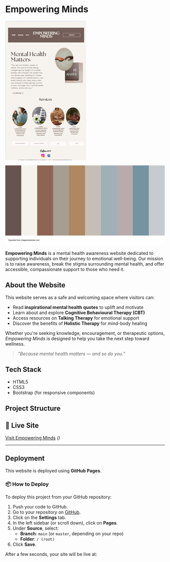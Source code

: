 # Empowering Minds

[![Wireframe Preview](assets/images/wireframe.png)](https://www.figma.com/file/your-wireframe-link)

![Alt text](assets/images/Palette.png)

**Empowering Minds** is a mental health awareness website dedicated to supporting individuals on their journey to emotional well-being. Our mission is to raise awareness, break the stigma surrounding mental health, and offer accessible, compassionate support to those who need it.

## About the Website

This website serves as a safe and welcoming space where visitors can:

- Read **inspirational mental health quotes** to uplift and motivate
- Learn about and explore **Cognitive Behavioural Therapy (CBT)**
- Access resources on **Talking Therapy** for emotional support
- Discover the benefits of **Holistic Therapy** for mind-body healing

Whether you're seeking knowledge, encouragement, or therapeutic options, *Empowering Minds* is designed to help you take the next step toward wellness.

> _“Because mental health matters — and so do you.”_

## Tech Stack

- HTML5  
- CSS3  
- Bootstrap (for responsive components)

## Project Structure

## 🔗 Live Site

[Visit Empowering Minds](#) *()*

---


## Deployment

This website is deployed using **GitHub Pages**.

### 📦 How to Deploy

To deploy this project from your GitHub repository:

1. Push your code to GitHub.
2. Go to your repository on [GitHub](https://github.com).
3. Click on the **Settings** tab.
4. In the left sidebar (or scroll down), click on **Pages**.
5. Under **Source**, select:
   - **Branch**: `main` (or `master`, depending on your repo)
   - **Folder**: `/ (root)`
6. Click **Save**.

After a few seconds, your site will be live at:




